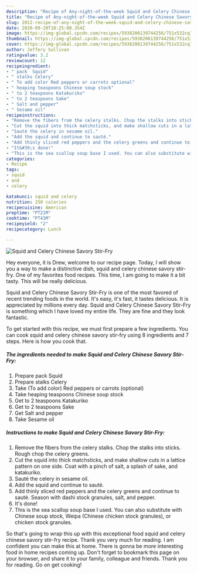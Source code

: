 ```yaml
---
description: "Recipe of Any-night-of-the-week Squid and Celery Chinese Savory Stir-Fry"
title: "Recipe of Any-night-of-the-week Squid and Celery Chinese Savory Stir-Fry"
slug: 2012-recipe-of-any-night-of-the-week-squid-and-celery-chinese-savory-stir-fry
date: 2020-09-20T18:25:08.354Z
image: https://img-global.cpcdn.com/recipes/5938206139744256/751x532cq70/squid-and-celery-chinese-savory-stir-fry-recipe-main-photo.jpg
thumbnail: https://img-global.cpcdn.com/recipes/5938206139744256/751x532cq70/squid-and-celery-chinese-savory-stir-fry-recipe-main-photo.jpg
cover: https://img-global.cpcdn.com/recipes/5938206139744256/751x532cq70/squid-and-celery-chinese-savory-stir-fry-recipe-main-photo.jpg
author: Jeffery Sullivan
ratingvalue: 3.2
reviewcount: 12
recipeingredient:
- " pack  Squid"
- " stalks Celery"
- " To add color Red peppers or carrots optional"
- " heaping teaspoons Chinese soup stock"
- " to 2 teaspoons Katakuriko"
- " to 2 teaspoons Sake"
- " Salt and pepper"
- " Sesame oil"
recipeinstructions:
- "Remove the fibers from the celery stalks. Chop the stalks into sticks. Rough chop the celery greens."
- "Cut the squid into thick matchsticks, and make shallow cuts in a lattice pattern on one side. Coat with a pinch of salt, a splash of sake, and katakuriko."
- "Sauté the celery in sesame oil."
- "Add the squid and continue to sauté."
- "Add thinly sliced red peppers and the celery greens and continue to sauté. Season with dashi stock granules, salt, and pepper."
- "It&#39;s done!"
- "This is the sea scallop soup base I used. You can also substitute with Chinese soup stock, Weipa (Chinese chicken stock granules), or chicken stock granules."
categories:
- Recipe
tags:
- squid
- and
- celery

katakunci: squid and celery 
nutrition: 250 calories
recipecuisine: American
preptime: "PT21M"
cooktime: "PT43M"
recipeyield: "2"
recipecategory: Lunch

---
```



![Squid and Celery Chinese Savory Stir-Fry](https://img-global.cpcdn.com/recipes/5938206139744256/751x532cq70/squid-and-celery-chinese-savory-stir-fry-recipe-main-photo.jpg)

Hey everyone, it is Drew, welcome to our recipe page. Today, I will show you a way to make a distinctive dish, squid and celery chinese savory stir-fry. One of my favorites food recipes. This time, I am going to make it a bit tasty. This will be really delicious.

Squid and Celery Chinese Savory Stir-Fry is one of the most favored of recent trending foods in the world. It's easy, it's fast, it tastes delicious. It is appreciated by millions every day. Squid and Celery Chinese Savory Stir-Fry is something which I have loved my entire life. They are fine and they look fantastic.




To get started with this recipe, we must first prepare a few ingredients. You can cook squid and celery chinese savory stir-fry using 8 ingredients and 7 steps. Here is how you cook that.

<!--inarticleads1-->

##### The ingredients needed to make Squid and Celery Chinese Savory Stir-Fry:

1. Prepare  pack  Squid
1. Prepare  stalks Celery
1. Take  (To add color) Red peppers or carrots (optional)
1. Take  heaping teaspoons Chinese soup stock
1. Get  to 2 teaspoons Katakuriko
1. Get  to 2 teaspoons Sake
1. Get  Salt and pepper
1. Take  Sesame oil




<!--inarticleads2-->

##### Instructions to make Squid and Celery Chinese Savory Stir-Fry:

1. Remove the fibers from the celery stalks. Chop the stalks into sticks. Rough chop the celery greens.
1. Cut the squid into thick matchsticks, and make shallow cuts in a lattice pattern on one side. Coat with a pinch of salt, a splash of sake, and katakuriko.
1. Sauté the celery in sesame oil.
1. Add the squid and continue to sauté.
1. Add thinly sliced red peppers and the celery greens and continue to sauté. Season with dashi stock granules, salt, and pepper.
1. It&#39;s done!
1. This is the sea scallop soup base I used. You can also substitute with Chinese soup stock, Weipa (Chinese chicken stock granules), or chicken stock granules.




So that's going to wrap this up with this exceptional food squid and celery chinese savory stir-fry recipe. Thank you very much for reading. I am confident you can make this at home. There is gonna be more interesting food in home recipes coming up. Don't forget to bookmark this page on your browser, and share it to your family, colleague and friends. Thank you for reading. Go on get cooking!
